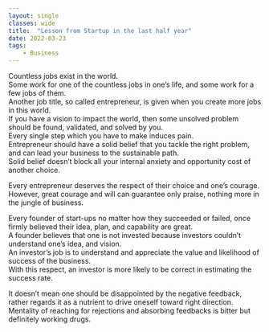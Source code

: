 ```yaml
---
layout: single
classes: wide
title:  "Lesson from Startup in the last half year"
date: 2022-03-23
tags:
    - Business
---
```


Countless jobs exist in the world. <br> Some work for one of the countless jobs in one’s life, and some work for a few jobs of them. <br>
Another job title, so called entrepreneur, is given when you create more jobs in this world. <br>
If you have a vision to impact the world, then some unsolved problem should be found, validated, and solved by you. <br>
Every single step which you have to make induces pain. <br>
Entrepreneur should have a solid belief that you tackle the right problem, and can lead your business to the sustainable path. <br>
Solid belief doesn’t block all your internal anxiety and opportunity cost of another choice.  <br>

Every entrepreneur deserves the respect of their choice and one’s courage. <br>
However, great courage and will can guarantee only praise, nothing more in the jungle of business. <br>

Every founder of start-ups no matter how they succeeded or failed, once firmly believed their idea, plan, and capability are great. <br>
A founder believes that one is not invested because investors couldn’t understand one’s idea, and vision. <br>
An investor’s job is to understand and appreciate the value and likelihood of success of the business. <br>
With this respect, an investor is more likely to be correct in estimating the success rate. <br>

It doesn’t mean one should be disappointed by the negative feedback, rather regards it as a nutrient to drive oneself toward right direction. <br>
Mentality of reaching for rejections and absorbing feedbacks is bitter but definitely working drugs.

